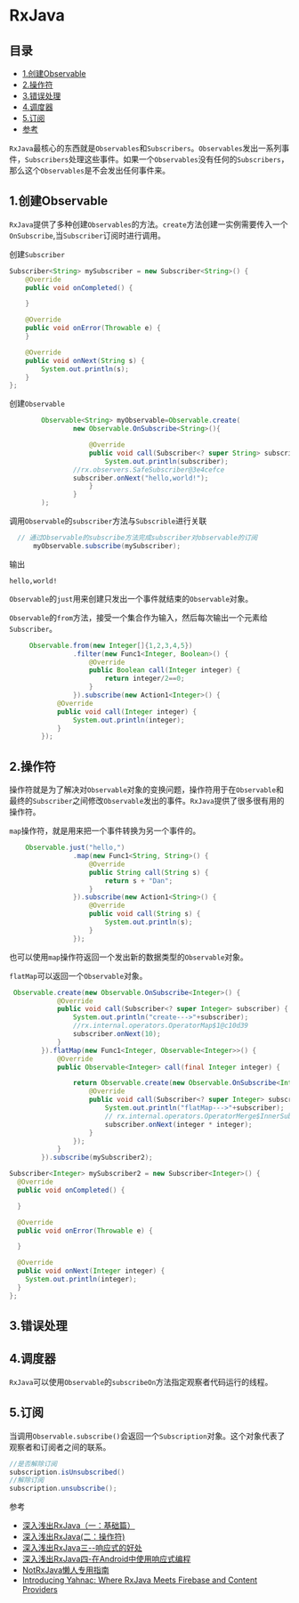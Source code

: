 # RxJava

## 目录

* [1.创建Observable](rxjava.md#1.创建Observable)
* [2.操作符](rxjava.md#2.操作符)
* [3.错误处理](rxjava.md#3.错误处理)
* [4.调度器](rxjava.md#4.调度器)
* [5.订阅](rxjava.md#5.订阅)
* [参考](rxjava.md#参考)

`RxJava`最核心的东西就是`Observables`和`Subscribers`。`Observables`发出一系列事件，`Subscribers`处理这些事件。如果一个`Observables`没有任何的`Subscribers`，那么这个`Observables`是不会发出任何事件来。

## 1.创建Observable <a id="1.&#x521B;&#x5EFA;Observable"></a>

`RxJava`提供了多种创建`Observables`的方法。`create`方法创建一实例需要传入一个`OnSubscribe`,当`Subscriber`订阅时进行调用。

创建`Subscriber`

```java
Subscriber<String> mySubscriber = new Subscriber<String>() {
    @Override
    public void onCompleted() {

    }

    @Override
    public void onError(Throwable e) {
    }

    @Override
    public void onNext(String s) {
        System.out.println(s);
    }
};
```

创建`Observable`

```java
        Observable<String> myObservable=Observable.create(
                new Observable.OnSubscribe<String>(){

                    @Override
                    public void call(Subscriber<? super String> subscriber) {
                        System.out.println(subscriber);
                //rx.observers.SafeSubscriber@3e4cefce
                subscriber.onNext("hello,world!");
                    }
                }
        );
```

调用`Observable`的`subscriber`方法与`Subscrible`进行关联

```java
  // 通过Observable的subscribe方法完成subscriber对observable的订阅
      myObservable.subscribe(mySubscriber);
```

输出

```text
hello,world!
```

`Observable`的`just`用来创建只发出一个事件就结束的`Observable`对象。

`Observable`的`from`方法，接受一个集合作为输入，然后每次输出一个元素给`Subscriber`。

```java
     Observable.from(new Integer[]{1,2,3,4,5})
                .filter(new Func1<Integer, Boolean>() {
                    @Override
                    public Boolean call(Integer integer) {
                        return integer/2==0;
                    }
                }).subscribe(new Action1<Integer>() {
            @Override
            public void call(Integer integer) {
                System.out.println(integer);
            }
        });
```

## 2.操作符 <a id="2.&#x64CD;&#x4F5C;&#x7B26;"></a>

操作符就是为了解决对`Observable`对象的变换问题，操作符用于在`Observable`和最终的`Subscriber`之间修改`Observable`发出的事件。`RxJava`提供了很多很有用的操作符。

`map`操作符，就是用来把一个事件转换为另一个事件的。

```java
    Observable.just("hello,")
                .map(new Func1<String, String>() {
                    @Override
                    public String call(String s) {
                        return s + "Dan";
                    }
                }).subscribe(new Action1<String>() {
                    @Override
                    public void call(String s) {
                        System.out.println(s);
                    }
                });
```

也可以使用`map`操作符返回一个发出新的数据类型的`Observable`对象。

`flatMap`可以返回一个`Observable`对象。

```java
 Observable.create(new Observable.OnSubscribe<Integer>() {
            @Override
            public void call(Subscriber<? super Integer> subscriber) {
                System.out.println("create--->"+subscriber);
                //rx.internal.operators.OperatorMap$1@c10d39
                subscriber.onNext(10);
            }
        }).flatMap(new Func1<Integer, Observable<Integer>>() {
            @Override
            public Observable<Integer> call(final Integer integer) {

                return Observable.create(new Observable.OnSubscribe<Integer>() {
                    @Override
                    public void call(Subscriber<? super Integer> subscriber) {
                        System.out.println("flatMap--->"+subscriber);
                        // rx.internal.operators.OperatorMerge$InnerSubscriber@2b3bc58a
                        subscriber.onNext(integer * integer);
                    }
                });
            }
        }).subscribe(mySubscriber2);
```

```java
Subscriber<Integer> mySubscriber2 = new Subscriber<Integer>() {
  @Override
  public void onCompleted() {

  }

  @Override
  public void onError(Throwable e) {

  }

  @Override
  public void onNext(Integer integer) {
    System.out.println(integer);
  }
};
```

## 3.错误处理 <a id="3.&#x9519;&#x8BEF;&#x5904;&#x7406;"></a>

## 4.调度器 <a id="4.&#x8C03;&#x5EA6;&#x5668;"></a>

`RxJava`可以使用`Observable`的`subscribeOn`方法指定观察者代码运行的线程。

## 5.订阅 <a id="5.&#x8BA2;&#x9605;"></a>

当调用`Observable.subscribe()`会返回一个`Subscription`对象。这个对象代表了观察者和订阅者之间的联系。

```java
//是否解除订阅
subscription.isUnsubscribed()
//解除订阅
subscription.unsubscribe();
```

参考

* [深入浅出RxJava（一：基础篇）](http://blog.csdn.net/lzyzsd/article/details/41833541)
* [深入浅出RxJava\(二：操作符\)](http://blog.csdn.net/lzyzsd/article/details/44094895)
* [深入浅出RxJava三--响应式的好处](http://blog.csdn.net/lzyzsd/article/details/44891933)
* [深入浅出RxJava四-在Android中使用响应式编程](http://blog.csdn.net/lzyzsd/article/details/45033611)
* [NotRxJava懒人专用指南](http://www.devtf.cn/?p=323)
* [Introducing Yahnac: Where RxJava Meets Firebase and Content Providers](http://www.malmstein.com/blog/2015/03/28/introducing-yahnac-where-rxjava-meets-content-providers/)

